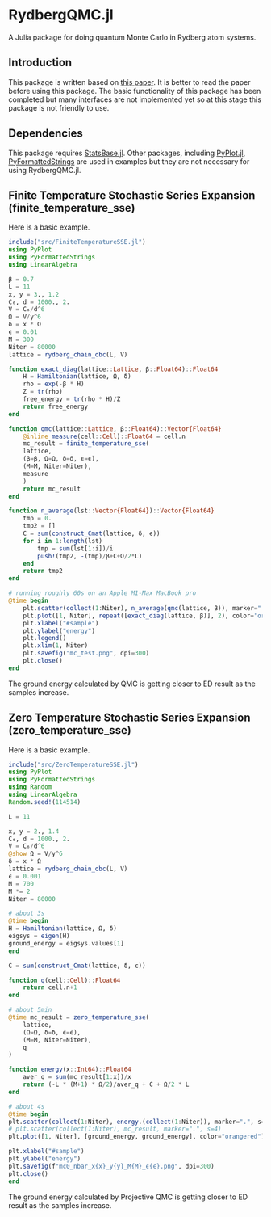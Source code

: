 # RydbergQMC.jl
A Julia package for doing quantum Monte Carlo in Rydberg atom systems.

## Introduction
This package is written based on [this paper](https://scipost.org/SciPostPhysCore.7.2.016/pdf). It is better to read the paper before using 
this package. 
The basic functionality of this package has been completed but many interfaces are not implemented yet so at this stage this package is not 
friendly to use. 

## Dependencies
This package requires [StatsBase.jl](https://juliastats.org/StatsBase.jl/stable/). Other packages, including 
[PyPlot.jl](https://github.com/JuliaPy/PyPlot.jl), [PyFormattedStrings](https://github.com/JuliaAPlavin/PyFormattedStrings.jl) 
are used in examples but they are not necessary for using RydbergQMC.jl.

## Finite Temperature Stochastic Series Expansion (finite_temperature_sse)
Here is a basic example.
```Julia
include("src/FiniteTemperatureSSE.jl")
using PyPlot
using PyFormattedStrings
using LinearAlgebra

β = 0.7
L = 11
x, y = 3., 1.2
C₆, d = 1000., 2.
V = C₆/d^6
Ω = V/y^6
δ = x * Ω
ϵ = 0.01
M = 300
Niter = 80000
lattice = rydberg_chain_obc(L, V)

function exact_diag(lattice::Lattice, β::Float64)::Float64
    H = Hamiltonian(lattice, Ω, δ)
    rho = exp(-β * H)
    Z = tr(rho)
    free_energy = tr(rho * H)/Z
    return free_energy
end

function qmc(lattice::Lattice, β::Float64)::Vector{Float64}
    @inline measure(cell::Cell)::Float64 = cell.n
    mc_result = finite_temperature_sse(
    lattice, 
    (β=β, Ω=Ω, δ=δ, ϵ=ϵ), 
    (M=M, Niter=Niter), 
    measure
    )
    return mc_result
end

function n_average(lst::Vector{Float64})::Vector{Float64}
    tmp = 0.
    tmp2 = []
    C = sum(construct_Cmat(lattice, δ, ϵ))
    for i in 1:length(lst)
        tmp = sum(lst[1:i])/i
        push!(tmp2, -(tmp)/β+C+Ω/2*L)
    end
    return tmp2
end

# running roughly 60s on an Apple M1-Max MacBook pro
@time begin
    plt.scatter(collect(1:Niter), n_average(qmc(lattice, β)), marker=".", s=3, label="QMC")
    plt.plot([1, Niter], repeat([exact_diag(lattice, β)], 2), color="orangered", label="ED")
    plt.xlabel("#sample")
    plt.ylabel("energy")
    plt.legend()
    plt.xlim(1, Niter)
    plt.savefig("mc_test.png", dpi=300)
    plt.close()
end
```
The ground energy calculated by QMC is getting closer to ED result as the samples increase.


## Zero Temperature Stochastic Series Expansion (zero_temperature_sse)
Here is a basic example.
```Julia
include("src/ZeroTemperatureSSE.jl")
using PyPlot
using PyFormattedStrings
using Random
using LinearAlgebra
Random.seed!(114514)

L = 11

x, y = 2., 1.4
C₆, d = 1000., 2.
V = C₆/d^6
@show Ω = V/y^6
δ = x * Ω
lattice = rydberg_chain_obc(L, V)
ϵ = 0.001
M = 700
M *= 2
Niter = 80000

# about 3s
@time begin
H = Hamiltonian(lattice, Ω, δ)
eigsys = eigen(H)
ground_energy = eigsys.values[1]
end

C = sum(construct_Cmat(lattice, δ, ϵ))

function q(cell::Cell)::Float64
    return cell.n+1
end

# about 5min
@time mc_result = zero_temperature_sse(
    lattice, 
    (Ω=Ω, δ=δ, ϵ=ϵ), 
    (M=M, Niter=Niter), 
    q
)

function energy(x::Int64)::Float64
    aver_q = sum(mc_result[1:x])/x
    return (-L * (M+1) * Ω/2)/aver_q + C + Ω/2 * L
end

# about 4s
@time begin
plt.scatter(collect(1:Niter), energy.(collect(1:Niter)), marker=".", s=4)
# plt.scatter(collect(1:Niter), mc_result, marker=".", s=4)
plt.plot([1, Niter], [ground_energy, ground_energy], color="orangered")

plt.xlabel("#sample")
plt.ylabel("energy")
plt.savefig(f"mc0_nbar_x{x}_y{y}_M{M}_ϵ{ϵ}.png", dpi=300)
plt.close()
end
```
The ground energy calculated by Projective QMC is getting closer to ED result as the samples increase.






